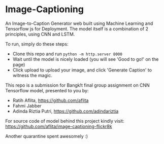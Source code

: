 # Image-Captioning

An Image-to-Caption Generator web built using Machine Learning and Tensorflow js for Deployment.
The model itself is a combination of 2 principles, using CNN and LSTM.

To run, simply do these steps:
* Clone this repo and run `python -m http.server 8000`
* Wait until the model is nicely loaded (you will see 'Good to go!' on the page)
* Click upload to upload your image, and click 'Generate Caption' to witness the magic.

This repo is a submission for Bangk!t final group assignment on CNN Tensorflow model, presented to you by:
* Ratih Aflita, https://github.com/aflita
* Fahmi Jabber
* Adinda Riztia Putri, https://github.com/adindariztia

For source code of model behind this project kindly visit: https://github.com/aflita/image-captioning-flickr8k 

Another quarantine spent awesomely :)

